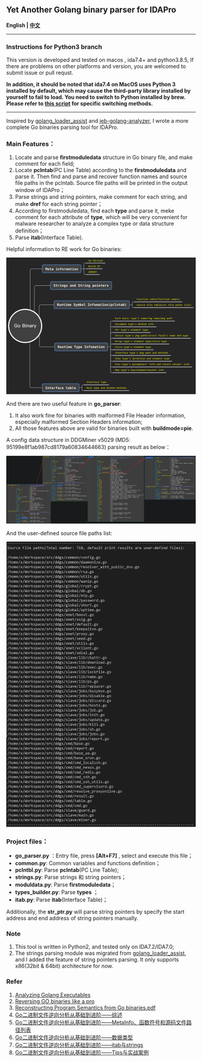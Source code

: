 ## Yet Another Golang binary parser for IDAPro

**English | [中文](./README_cn.md)**


---------------------------------------------------------------------

### Instructions for Python3 branch

This version is developed and tested on macos , ida7.4+ and python3.8.5,
If there are problems on other platforms and version, you are welcomed to submit issue or pull requst.

**In addition, it should be noted that ida7.4 on MacOS uses Python 3 installed by default, which may cause the third-party library installed by yourself to fail to load. You need to switch to Python installed by brew. Please refer to [this script](https://raw.githubusercontent.com/idapython/src/master/tools/patch-idapython-homebrew.sh) for specific switching methods.**

----------------------------------------------------------------------

Inspired by [golang_loader_assist](https://github.com/strazzere/golang_loader_assist) and [jeb-golang-analyzer](https://github.com/pnfsoftware/jeb-golang-analyzer), I wrote a more complete Go binaries parsing tool for IDAPro.

### Main Features：

1. Locate and parse **firstmoduledata** structure in Go binary file, and make comment for each field;
2. Locate **pclntab**(PC Line Table) according to the **firstmoduledata** and parse it. Then find and parse and recover function names and source file paths in the pclntab. Source file paths will be printed in the output window of IDAPro；
3. Parse strings and string pointers, make comment for each string, and make **dref** for each string pointer；
4. According to firstmoduledata, find each **type** and parse it, meke comment for each attribute of **type**, which will be very convenient for malware researcher to analyze a complex type or data structure definition；
5. Parse **itab**(Interface Table).

Helpful information to RE work for Go binaries:

![](./imgs/go_binary_info.png)

And there are two useful feature in **go_parser**:

1. It also work fine for binaries with malformed File Header information, especially malformed Section Headers information;
2. All those features above are valid for binaries built with **buildmode=pie**.

A config data structure in DDGMiner v5029 (MD5: 95199e8f1ab987cd8179a60834644663) parsing result as below：

![](./imgs/map_type_parse_eg.png)

And the user-defined source file paths list:

![](./imgs/srcfiles.png)

### Project files：

- **go_parser.py** ：Entry file, press **[Alt+F7]** , select and execute this file；
- **common.py**: Common variables and functions definition；
- **pclntbl.py**: Parse **pclntab**(PC Line Table);
- **strings.py**: Parse strings 和 string pointers；
- **moduldata.py**: Parse **firstmoduledata**；
- **types_builder.py**: Parse **types** ；
- **itab.py**: Parse **itab**(Interface Table)；

Additionally, the **str_ptr.py** will parse string pointers by specify the start address and end address of string pointers manually.

### Note

1. This tool is written in Python2, and tested only on IDA7.2/IDA7.0;
2. The strings parsing module was migrated from [golang_loader_assist](https://github.com/strazzere/golang_loader_assist), and I added the feature of string pointers parsing. It only supports x86(32bit & 64bit) architecture for now.

### Refer

1. [Analyzing Golang Executables](https://www.pnfsoftware.com/blog/analyzing-golang-executables/)
2. [Reversing GO binaries like a pro](https://rednaga.io/2016/09/21/reversing_go_binaries_like_a_pro/)
3. [Reconstructing Program Semantics from Go binaries.pdf](http://home.in.tum.de/~engelke/pubs/1709-ma.pdf)
4. [Go二进制文件逆向分析从基础到进阶——综述](https://www.anquanke.com/post/id/214940)
5. [Go二进制文件逆向分析从基础到进阶——MetaInfo、函数符号和源码文件路径列表](https://www.anquanke.com/post/id/215419)
6. [Go二进制文件逆向分析从基础到进阶——数据类型](https://www.anquanke.com/post/id/215820)
7. [Go二进制文件逆向分析从基础到进阶——itab与strings](https://www.anquanke.com/post/id/218377)
8. [Go二进制文件逆向分析从基础到进阶——Tips与实战案例](https://www.anquanke.com/post/id/218674)